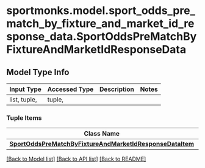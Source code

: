 # sportmonks.model.sport_odds_pre_match_by_fixture_and_market_id_response_data.SportOddsPreMatchByFixtureAndMarketIdResponseData

## Model Type Info
Input Type | Accessed Type | Description | Notes
------------ | ------------- | ------------- | -------------
list, tuple,  | tuple,  |  | 

### Tuple Items
Class Name | Input Type | Accessed Type | Description | Notes
------------- | ------------- | ------------- | ------------- | -------------
[**SportOddsPreMatchByFixtureAndMarketIdResponseDataItem**](SportOddsPreMatchByFixtureAndMarketIdResponseDataItem.md) | [**SportOddsPreMatchByFixtureAndMarketIdResponseDataItem**](SportOddsPreMatchByFixtureAndMarketIdResponseDataItem.md) | [**SportOddsPreMatchByFixtureAndMarketIdResponseDataItem**](SportOddsPreMatchByFixtureAndMarketIdResponseDataItem.md) |  | 

[[Back to Model list]](../../README.md#documentation-for-models) [[Back to API list]](../../README.md#documentation-for-api-endpoints) [[Back to README]](../../README.md)

